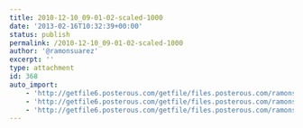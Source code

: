```yaml
---
title: 2010-12-10_09-01-02-scaled-1000
date: '2013-02-16T10:32:39+00:00'
status: publish
permalink: /2010-12-10_09-01-02-scaled-1000
author: '@ramonsuarez'
excerpt: ''
type: attachment
id: 368
auto_import:
    - 'http://getfile6.posterous.com/getfile/files.posterous.com/ramonsuarez/zOuivwtvjvKEl8QLPDjxnqeaa9d7bzuYynOeQGYlOpKQMS6Ltl6aTj0DZIcq/2010-12-10_09.01.02.jpg.scaled.1000.jpg'
    - 'http://getfile6.posterous.com/getfile/files.posterous.com/ramonsuarez/zOuivwtvjvKEl8QLPDjxnqeaa9d7bzuYynOeQGYlOpKQMS6Ltl6aTj0DZIcq/2010-12-10_09.01.02.jpg.scaled.1000.jpg'
    - 'http://getfile6.posterous.com/getfile/files.posterous.com/ramonsuarez/zOuivwtvjvKEl8QLPDjxnqeaa9d7bzuYynOeQGYlOpKQMS6Ltl6aTj0DZIcq/2010-12-10_09.01.02.jpg.scaled.1000.jpg'
---
```

<!DOCTYPE html PUBLIC "-//W3C//DTD HTML 4.0 Transitional//EN" "http://www.w3.org/TR/REC-html40/loose.dtd">
<?xml encoding="UTF-8">
